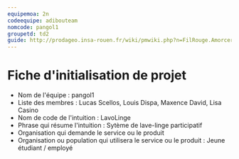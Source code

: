 ```yaml
---
equipemoa: 2n
codeequipe: adibouteam
nomcode: pangol1
groupetd: td2
guide: http://prodageo.insa-rouen.fr/wiki/pmwiki.php?n=FilRouge.AmorcerProjet
---
```

# Fiche d'initialisation de projet

- Nom de l'équipe : pangol1
- Liste des membres : Lucas Scellos, Louis Dispa, Maxence David, Lisa Casino
- Nom de code de l'intuition : LavoLinge
- Phrase qui résume l'intuition : Sytème de lave-linge participatif
- Organisation qui demande le service ou le produit
- Organisation ou population qui utilisera le service ou le produit : Jeune étudiant / employé
